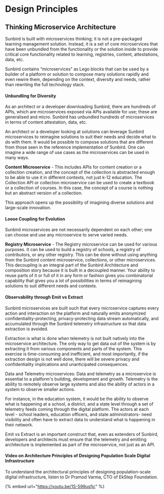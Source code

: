 # Design Principles

## Thinking Microservice Architecture

Sunbird is built with microservices thinking; it is not a pre-packaged learning management solution. Instead, it is a set of core microservices that have been unbundled from the functionality or the solution inside to provide critical core functionality related to learning, registries, content, attestations, data, etc.

Sunbird contains “microservices” as Lego blocks that can be used by a builder of a platform or solution to compose many solutions rapidly and even rewire them, depending on the context, diversity and needs, rather than rewriting the full technology stack.

#### Unbundling for Diversity

As an architect or a developer downloading Sunbird, there are hundreds of APIs, which are microservices exposed via APIs available for use; these are generalised and micro. Sunbird has unbundled hundreds of microservices in terms of content attestation, data, etc.

An architect or a developer looking at solutions can leverage Sunbird microservices to reimagine solutions to suit their needs and decide what to do with them. It would be possible to compose solutions that are different from those seen in the reference implementation of Sunbird. One can imagine a wide range of use cases as the microservices can be used in many ways.

**Content Microservice** - This includes APIs for content creation or a collection creation, and the concept of the collection is abstracted enough to be able to use it in different contexts, not just k-12 education. The Collection API or collection microservice can be used to create a textbook or a collection of courses. In this case, the concept of a course is nothing but an abstract version of a collection.

This approach opens up the possibility of imagining diverse solutions and large-scale innovation.

#### Loose Coupling for Evolution

Sunbird microservices are not necessarily dependent on each other; one can choose and use any microservice to serve varied needs.

**Registry Microservice** - The Registry microservice can be used for various purposes. It can be used to build a registry of schools, a registry of contributors, or any other registry. This can be done without using anything from the Sunbird content microservice, collections, or other microservices. This decoupling is an integral part of the Sunbird Architecture and composition story because it is built in a decoupled manner. Your ability to reuse parts of it or full of it in any form or fashion gives you combinatorial capability that gives you a lot of possibilities in terms of reimagining solutions to suit different needs and contexts.

#### Observability through Emit vs Extract

Sunbird microservices are built such that every microservice captures every action and interaction on the platform and naturally emits anonymized confidentiality-protecting, privacy-protecting data stream automatically, and accumulated through the Sunbird telemetry infrastructure so that data extraction is avoided.

Extraction is what is done when telemetry is not built natively into the microservice architecture. The only way to get data out of the system is by extracting it from various components and parts of the system. This exercise is time-consuming and inefficient, and most importantly, if the extraction design is not well done, there will be severe privacy and confidentiality implications and unanticipated consequences.

Data and Telemetry microservices: Data and telemetry as a microservice is essential to a platform's building, development and growth. Telemetry is the ability to remotely observe large systems and also the ability of actors in a system to observe smaller actions.

For instance, in the education system, it would be the ability to observe what is happening at a school, a district, and a state level through a set of telemetry feeds coming through the digital platform. The actors at each level - school leaders, education officers, and state administrators- need visibility and often have to extract data to understand what is happening in their network.

Emit vs Extract is an important construct that, even as extenders of Sunbird, developers and architects must ensure that the telemetry and emitting architecture is implemented as part of the microservice, not just as an API.

#### Video on Architecture Principles of Designing Population Scale Digital Infrastructure

To understand the architectural principles of designing population-scale digital infrastructure, listen to Dr Pramod Varma, CTO of EkStep Foundation.

{% embed url="https://youtu.be/1S-599usfjc" %}
